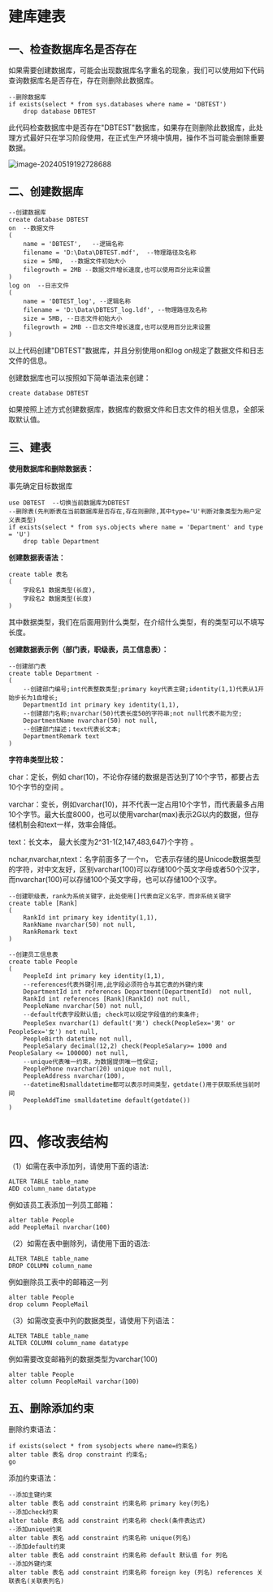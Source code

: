 # 建库建表

## 一、检查数据库名是否存在

如果需要创建数据库，可能会出现数据库名字重名的现象，我们可以使用如下代码查询数据库名是否存在，存在则删除此数据库。

```
--删除数据库
if exists(select * from sys.databases where name = 'DBTEST')
	drop database DBTEST
```

此代码检查数据库中是否存在"DBTEST"数据库，如果存在则删除此数据库，此处理方式最好只在学习阶段使用，在正式生产环境中慎用，操作不当可能会删除重要数据。

![image-20240519192728688](C:\Users\Administrator\Desktop\sql_server学习资料\004-SQLSERVER数据库\MarkDown文档\01-初级\img\009.png)

## 二、创建数据库

```
--创建数据库
create database DBTEST
on  --数据文件
(
	name = 'DBTEST',   --逻辑名称
	filename = 'D:\Data\DBTEST.mdf',  --物理路径及名称
	size = 5MB,  --数据文件初始大小
	filegrowth = 2MB --数据文件增长速度,也可以使用百分比来设置
)
log on  --日志文件
(
	name = 'DBTEST_log', --逻辑名称
	filename = 'D:\Data\DBTEST_log.ldf', --物理路径及名称
	size = 5MB, --日志文件初始大小
	filegrowth = 2MB --日志文件增长速度,也可以使用百分比来设置
)
```

以上代码创建"DBTEST"数据库，并且分别使用on和log on规定了数据文件和日志文件的信息。

创建数据库也可以按照如下简单语法来创建：

```
create database DBTEST
```

如果按照上述方式创建数据库，数据库的数据文件和日志文件的相关信息，全部采取默认值。

## 三、建表

**使用数据库和删除数据表：**

事先确定目标数据库

```
use DBTEST  --切换当前数据库为DBTEST
--删除表(先判断表在当前数据库是否存在,存在则删除,其中type='U'判断对象类型为用户定义表类型)
if exists(select * from sys.objects where name = 'Department' and type = 'U')
	drop table Department
```

**创建数据表语法：**

```
create table 表名
(
	字段名1 数据类型(长度),
	字段名2 数据类型(长度)
)
```

其中数据类型，我们在后面用到什么类型，在介绍什么类型，有的类型可以不填写长度。

**创建数据表示例（部门表，职级表，员工信息表）：**

```
--创建部门表
create table Department -
(
	--创建部门编号;int代表整数类型;primary key代表主键;identity(1,1)代表从1开始步长为1自增长;
	DepartmentId int primary key identity(1,1),
	--创建部门名称;nvarchar(50)代表长度50的字符串;not null代表不能为空;
	DepartmentName nvarchar(50) not null,
	--创建部门描述；text代表长文本;
	DepartmentRemark text
)
```

**字符串类型比较：**

char：定长，例如 char(10)，不论你存储的数据是否达到了10个字节，都要占去10个字节的空间 。

varchar：变长，例如varchar(10)，并不代表一定占用10个字节，而代表最多占用10个字节。最大长度8000，也可以使用varchar(max)表示2G以内的数据，但存储机制会和text一样，效率会降低。

text：长文本， 最大长度为2^31-1(2,147,483,647)个字符 。

nchar,nvarchar,ntext：名字前面多了一个n， 它表示存储的是Unicode数据类型的字符，对中文友好，区别varchar(100)可以存储100个英文字母或者50个汉字，而nvarchar(100)可以存储100个英文字母，也可以存储100个汉字。

```
--创建职级表，rank为系统关键字，此处使用[]代表自定义名字，而非系统关键字
create table [Rank]
(
	RankId int primary key identity(1,1),
	RankName nvarchar(50) not null,
	RankRemark text
)
```

```
--创建员工信息表
create table People
(
	PeopleId int primary key identity(1,1),
	--references代表外键引用,此字段必须符合与其它表的外键约束
	DepartmentId int references Department(DepartmentId)  not null,
	RankId int references [Rank](RankId) not null,
	PeopleName nvarchar(50) not null,
	--default代表字段默认值; check可以规定字段值的约束条件;
	PeopleSex nvarchar(1) default('男') check(PeopleSex='男' or PeopleSex='女') not null,
	PeopleBirth datetime not null,
	PeopleSalary decimal(12,2) check(PeopleSalary>= 1000 and PeopleSalary <= 100000) not null,
	--unique代表唯一约束，为数据提供唯一性保证;
	PeoplePhone nvarchar(20) unique not null,
	PeopleAddress nvarchar(100),
	--datetime和smalldatetime都可以表示时间类型，getdate()用于获取系统当前时间
	PeopleAddTime smalldatetime default(getdate())
)
```

# 四、修改表结构

 （1）如需在表中添加列，请使用下面的语法: 

```
ALTER TABLE table_name
ADD column_name datatype
```

例如该员工表添加一列员工邮箱：

```
alter table People
add PeopleMail nvarchar(100)
```

（2）如需在表中删除列，请使用下面的语法: 

```
ALTER TABLE table_name
DROP COLUMN column_name
```

例如删除员工表中的邮箱这一列

```
alter table People
drop column PeopleMail
```

（3）如需改变表中列的数据类型，请使用下列语法：

```
ALTER TABLE table_name
ALTER COLUMN column_name datatype
```

例如需要改变邮箱列的数据类型为varchar(100)

```
alter table People
alter column PeopleMail varchar(100)
```

## 五、删除添加约束

删除约束语法：

```
if exists(select * from sysobjects where name=约束名)
alter table 表名 drop constraint 约束名;
go
```

添加约束语法：

```
--添加主键约束
alter table 表名 add constraint 约束名称 primary key(列名)
--添加check约束
alter table 表名 add constraint 约束名称 check(条件表达式)
--添加unique约束
alter table 表名 add constraint 约束名称 unique(列名)
--添加default约束
alter table 表名 add constraint 约束名称 default 默认值 for 列名
--添加外键约束
alter table 表名 add constraint 约束名称 foreign key (列名) references 关联表名(关联表列名)
```

